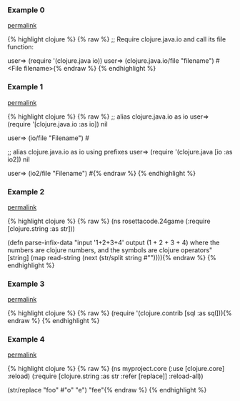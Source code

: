 ### Example 0
[permalink](#example-0)

{% highlight clojure %}
{% raw %}
;; Require clojure.java.io and call its file function:

user=> (require '(clojure.java io))
user=> (clojure.java.io/file "filename")
#&lt;File filename&gt;{% endraw %}
{% endhighlight %}


### Example 1
[permalink](#example-1)

{% highlight clojure %}
{% raw %}
;; alias clojure.java.io as io
user=> (require '[clojure.java.io :as io])
nil

user=> (io/file "Filename")
#<File Filename>

;; alias clojure.java.io as io using prefixes
user=> (require '(clojure.java [io :as io2])
nil

user=> (io2/file "Filename")
#<File Filename>{% endraw %}
{% endhighlight %}


### Example 2
[permalink](#example-2)

{% highlight clojure %}
{% raw %}
(ns rosettacode.24game
  (:require [clojure.string :as str]))

(defn parse-infix-data
  "input '1+2+3+4'
   output (1 + 2 + 3 + 4)
   where the numbers are clojure numbers, and the symbols are clojure operators"
  [string] (map read-string (next (str/split string #"")))){% endraw %}
{% endhighlight %}


### Example 3
[permalink](#example-3)

{% highlight clojure %}
{% raw %}
(require '(clojure.contrib [sql :as sql])){% endraw %}
{% endhighlight %}


### Example 4
[permalink](#example-4)

{% highlight clojure %}
{% raw %}
(ns myproject.core
  (:use [clojure.core] :reload)
  (:require [clojure.string :as str :refer [replace]] :reload-all))

(str/replace "foo" #"o" "e")
"fee"{% endraw %}
{% endhighlight %}


